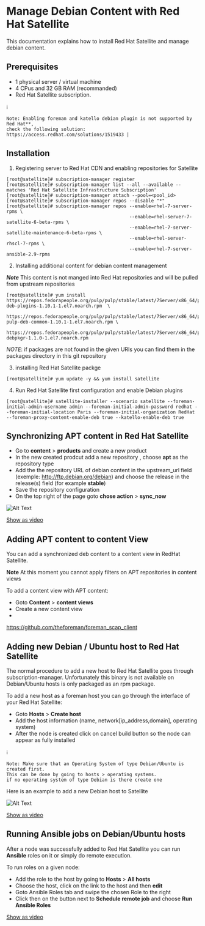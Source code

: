# Manage Debian Content with Red Hat Satellite

This documentation explains how to install Red Hat Satellite and manage debian content. 


## Prerequisites 
- 1 physical server / virtual machine 
- 4 CPus and 32 GB RAM  (recommanded) 
- Red Hat Satellite subscription. 


:information_source: 
```
Note: Enabling foreman and katello debian plugin is not supported by Red Hat**, 
check the following solution: https://access.redhat.com/solutions/1519433 |
```


## Installation 

1. Registering server to Red Hat CDN and enabling repositories for Satellite 

```
[root@satellite]# subscription-manager register
[root@satellite]# subscription-manager list --all --available --matches 'Red Hat Satellite Infrastructure Subscription'
[root@satellite]# subscription-manager attach --pool=<pool_id>
[root@satellite]# subscription-manager repos --disable "*"
[root@satellite]# subscription-manager repos --enable=rhel-7-server-rpms \
                                             --enable=rhel-server-7-satellite-6-beta-rpms \
                                             --enable=rhel-7-server-satellite-maintenance-6-beta-rpms \  
                                             --enable=rhel-server-rhscl-7-rpms \
                                             --enable=rhel-7-server-ansible-2.9-rpms

```




2. Installing additional content for debian content management 

***Note*** This content is not manged into Red Hat repositories and will be pulled from upstream repositories 

```
[root@satellite]# yum install  https://repos.fedorapeople.org/pulp/pulp/stable/latest/7Server/x86_64/pulp-deb-plugins-1.10.1-1.el7.noarch.rpm  \
                               https://repos.fedorapeople.org/pulp/pulp/stable/latest/7Server/x86_64/python-pulp-deb-common-1.10.1-1.el7.noarch.rpm \  
                               https://repos.fedorapeople.org/pulp/pulp/stable/latest/7Server/x86_64/python2-debpkgr-1.1.0-1.el7.noarch.rpm 
```

*NOTE*: if packages are not found in the given URIs you can find them in the packages directory in this git repository 


3. installing Red Hat Satellite packge 

```
[root@satellite]# yum update -y && yum install satellite
```



4. Run Red Hat Satellite first configuration and enable Debian plugins 

```
[root@satellite]# satellite-installer --scenario satellite --foreman-initial-admin-username admin --foreman-initial-admin-password redhat --foreman-initial-location Paris --foreman-initial-organization RedHat  --foreman-proxy-content-enable-deb true --katello-enable-deb true
```

## Synchronizing APT content in Red Hat Satellite 

- Go to **content** > **products** and create a new product 
- In the new created prodcut add a new repository , choose **apt** as the repository type 
- Add the the repository URL of debian content in the upstream_url field (exemple: http://ftp.debian.org/debian) and choose the release in the release(s) field (for example **stable**) 
- Save the repository configuration 
- On the top right of the page goto **chose action** > **sync_now**



![Alt Text](gifs/sync_deb.gif)


[Show as video](https://youtu.be/wSt3ezm3QCs "Riadh's Videos")


## Adding  APT content to content View

You can add a synchronized deb content to a content view in RedHat Satellite. 

**Note** At this moment you cannot apply filters on APT repositories in content views 

To add a content view with APT content: 

- Goto **Content** > **content views**
- Create a new content view
- 


https://github.com/theforeman/foreman_scap_client


## Adding new Debian / Ubuntu host to Red Hat Satellite 

The normal procedure to add a new host to Red Hat Satellite goes through subscription-manager. Unfortunately this binary is not available on Debian/Ubuntu hosts is only packaged as an rpm package. 

To add a new host as a foreman host you can go through the interface of your Red Hat Satellite: 

- Goto **Hosts** > **Create host**
- Add the host information (name, network[ip_address,domain], operating system) 
- After the node is created click on cancel build button so the node can appear as fully installed 

:information_source: 
```
Note: Make sure that an Operating System of type Debian/Ubuntu is created first.
This can be done by going to hosts > operating systems. 
if no operating system of type Debian is there create one
```
Here is an example to add a new Debian host to Satellite 

![Alt Text](gifs/add_deb_host.gif)

[Show as video](https://www.youtube.com/watch?v=gZzLsywnBlM&feature=youtu.be "Riadh's Videos")

## Running Ansible jobs on Debian/Ubuntu hosts 

After a node was successfully added to Red Hat Satellite you can run **Ansible** roles on it or simply do remote execution.

To run roles on a given node: 

- Add the role to the host by going to **Hosts** > **All hosts**
- Choose the host, click on the link to the host and then **edit**
- Goto Ansible Roles tab and swipe the chosen Role to the right 
- Click then on the button next to **Schedule remote job** and choose **Run Ansible Roles**




[Show as video](https://youtu.be/n3NqjSh84P8 "Riadh's Videos")


